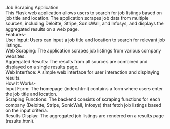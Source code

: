 Job Scraping Application<br>
This Flask web application allows users to search for job listings based on job title and location. The application scrapes job data from multiple sources, including Deloitte, Stripe, SonicWall, and Infosys, and displays the aggregated results on a web page.
<br>
Features-<br>
User Input: Users can input a job title and location to search for relevant job listings.<br>
Web Scraping: The application scrapes job listings from various company websites.<br>
Aggregated Results: The results from all sources are combined and displayed on a single results page.<br>
Web Interface: A simple web interface for user interaction and displaying results.<br>
How It Works-<br>
Input Form: The homepage (index.html) contains a form where users enter the job title and location.<br>
Scraping Functions: The backend consists of scraping functions for each company (Deloitte, Stripe, SonicWall, Infosys) that fetch job listings based on the input criteria.<br>
Results Display: The aggregated job listings are rendered on a results page (results.html).<br>
